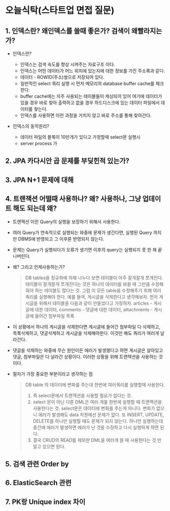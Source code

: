   
  # 오늘식탁(스타트업 면접 질문)
  
  ## 1. 인덱스란? 왜인덱스를 쓸때 좋은가? 검색이 왜빨라지는가?
    
   - 인덱스란?
      - 인덱스는 검색 속도를 향상 시켜주는 자료구조 이다.
      - 인덱스는 어떤 데이터가 어느 위치에 있는지에 대한 정보를 가진 주소록과 같다.
      - 데이터 - ROWID(주소)쌍으로 저장되어 있다.
      - 일반적인 select 쿼리 실행 시 먼저 메모리의 database buffer cache를 체크한다.
      - buffer cache에는 자주 사용되는 테이블들이 캐싱되어 있어 여기에 데이터가 있을 경우 바로 찾아 출력하고 없을 경우 하드디스크에 있는 데이터 파일에서 데이터를 찾는다.
      - 인덱스를 사용하면 이런 과정을 거치지 않고 바로 주소를 통해 찾아간다.

   - 인덱스의 동작원리?
      - 데이터 파일의 블록이 10만개가 있다고 가정할때 select문 실행시
      - server process 가 
    
  ## 2. JPA 카다시안 곱 문제를 부딪힌적 있는가?
  
  ## 3. JPA N+1 문제에 대해
  
  ## 4. 트랜잭션 어떨때 사용하나? 왜? 사용하나, 그냥 업데이트 해도 되는데 왜?
      
   - 트랜잭션 이란 Query의 실행을 보장하기 위해서 사용한다.
   - 여러 Query가 연속적으로 실행되는 와중에 문제가 생긴다면, 실행된 Query 까지만 DBMS에 반영되고 그 이후론 반영되지 않는다.
   - 문제는 Query가 실행되다가 오류가 생기면 이후의 query는 실행되지 못 한 채 끝나버린다. 

   - 왜? 그리고 언제사용하는가?
      > DB tables을 정규화에 의해 나누다 보면 테이블이 아주 잘개잘개 쪼개진다. 테이블이 잘개잘개 쪼개진다는 것은 하나의 데이터를 바꿀 때 그만큼 수정해줘야 하는 테이블도 많다는 것.
      > 그럼 이 모든 table을 수정해주기 위해 여러 쿼리를 실행해야 한다.
      > 예를 들어, 게시글을 삭제한다고 생각해보자.
      > 먼저 게시글을 위해서 테이블을 다음과 같이 만들었다고 가정하자.
      > articles - 게시글에 대한 데이터, comments - 댓글에 대한 데이터, attachments - 게시글에 들어간 첨부파일 목록

   - 이 상황에서 하나의 게시글을 삭제한다면 게시글에 들어간 첨부파일 다 삭제하고, 목록삭제하고, 댓글삭제하고 게시글을 삭제해야한다. 이것만 해도 쿼리가 여러개 날라간다.
   - 댓글을 삭제하는 와중에 무슨 원인이든 에러가 발생했다고 하면 게시글은 살아있고 댓글, 첨부파일은 다 날라간 상황이다. 이러한 상황을 위해 트랜잭션을 사용하는 것이다.

   - 필자가 가장 중요한 부분이라고 생각하는 점
      > DB table 의 데이터에 변화를 주는데 한번에 여러쿼리를 실행할때 사용한다.
      > 1. 즉 select문에서 트랜잭션을 사용할 필요가 없다는 것.
      > 2. select 문이 아닌 다른 DML은 여러 개를 한번에 실행할 때 트랜잭션을 사용한다는 것. select문은 데이터에 변화를 주는게 아니다. 변화가 없으니 에러가 발생해도 data 차원에선 문제가 없다.
      > 또 INSERT, UPDATE, DELETE를 하나만 실행할 때도 문제가 되지 않는다. 하나만 실행하는데 중간에 에러가 발생하면 에러가 난 것을 수정하고 다시 실행하게 하면 된다.
      > 3. 결국 CRUD의 READ를 제외한 DML을 여러개 쓸 때 사용한다는 것 만 알고 있으면 된다.
      

  ## 5. 검색 관련 Order by
  ## 6. ElasticSearch 관련
  ## 7. PK랑 Unique index 차이
